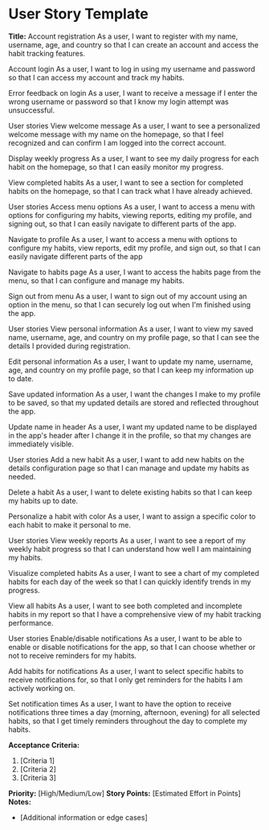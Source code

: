 # User Story Template

**Title:**
Account registration
As a user, I want to register with my name, username, age, and country so that I can create an account and access the habit tracking features.

Account login
As a user, I want to log in using my username and password so that I can access my account and track my habits.

Error feedback on login
As a user, I want to receive a message if I enter the wrong username or password so that I know my login attempt was unsuccessful.

User stories
View welcome message
As a user, I want to see a personalized welcome message with my name on the homepage, so that I feel recognized and can confirm I am logged into the correct account.

Display weekly progress
As a user, I want to see my daily progress for each habit on the homepage, so that I can easily monitor my progress.

View completed habits
As a user, I want to see a section for completed habits on the homepage, so that I can track what I have already achieved.

User stories
Access menu options
As a user, I want to access a menu with options for configuring my habits, viewing reports, editing my profile, and signing out, so that I can easily navigate to different parts of the app.

Navigate to profile
As a user, I want to access a menu with options to configure my habits, view reports, edit my profile, and sign out, so that I can easily navigate different parts of the app

Navigate to habits page
As a user, I want to access the habits page from the menu, so that I can configure and manage my habits.

Sign out from menu
As a user, I want to sign out of my account using an option in the menu, so that I can securely log out when I'm finished using the app.


User stories
View personal information
As a user, I want to view my saved name, username, age, and country on my profile page, so that I can see the details I provided during registration.

Edit personal information
As a user, I want to update my name, username, age, and country on my profile page, so that I can keep my information up to date.

Save updated information
As a user, I want the changes I make to my profile to be saved, so that my updated details are stored and reflected throughout the app.

Update name in header
As a user, I want my updated name to be displayed in the app's header after I change it in the profile, so that my changes are immediately visible.

User stories
Add a new habit
As a user, I want to add new habits on the details configuration page so that I can manage and update my habits as needed.

Delete a habit
As a user, I want to delete existing habits so that I can keep my habits up to date.

Personalize a habit with color
As a user, I want to assign a specific color to each habit to make it personal to me.

User stories
View weekly reports
As a user, I want to see a report of my weekly habit progress so that I can understand how well I am maintaining my habits.

Visualize completed habits
As a user, I want to see a chart of my completed habits for each day of the week so that I can quickly identify trends in my progress.

View all habits
As a user, I want to see both completed and incomplete habits in my report so that I have a comprehensive view of my habit tracking performance.

User stories
Enable/disable notifications
As a user, I want to be able to enable or disable notifications for the app, so that I can choose whether or not to receive reminders for my habits.

Add habits for notifications
As a user, I want to select specific habits to receive notifications for, so that I only get reminders for the habits I am actively working on.

Set notification times
As a user, I want to have the option to receive notifications three times a day (morning, afternoon, evening) for all selected habits, so that I get timely reminders throughout the day to complete my habits.




**Acceptance Criteria:**
1. [Criteria 1]
2. [Criteria 2]
3. [Criteria 3]

**Priority:** [High/Medium/Low]
**Story Points:** [Estimated Effort in Points]
**Notes:**
- [Additional information or edge cases]
